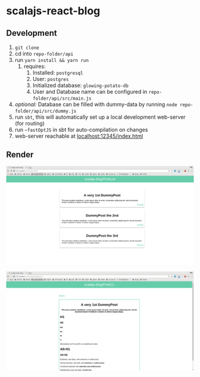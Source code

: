 # scalajs-react-blog

## Development

1. `git clone`
2. cd into `repo-folder/api`
3. run `yarn install && yarn run`
    1. requires:
        1. Installed: `postgresql`
        2. User: `postgres`
        3. Initialized database: `glowing-potato-db`
        4. User and Database name can be configured in `repo-folder/api/src/main.js`
4. _optional:_ Database can be filled with dummy-data by running `node repo-folder/api/src/dummy.js`
5. run `sbt`, this will automatically set up a local development web-server (for routing)
6. run `~fastOptJS` in sbt for auto-compilation on changes
7. web-server reachable at [localhost:12345/index.html](http://localhost:12345/index.html)

## Render

![post_list](./readme_images/post_list.png)

![post](./readme_images/post.png)

